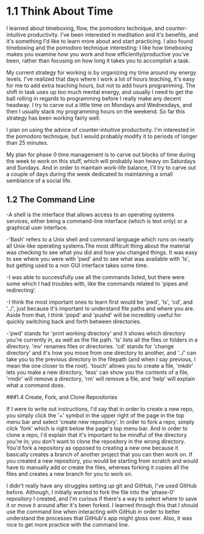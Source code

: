 # 1.1 Think About Time


I learned about timeboxing, flow, the pomodoro technique, and counter-intuitive productivity. I've been interested in meditation and it's benefits, and it's something I'd like to learn more about and start practicing. I also found timeboxing and the pomodoro technique interesting: I like how timeboxing makes you examine how you work and how efficiently/productive you've been, rather than focusing on how long it takes you to accomplish a task.

My current strategy for working is by organizing my time around my energy levels. I've realized that days where I work a lot of hours teaching, it's easy for me to add extra teaching hours, but not to add hours programming. The shift in task uses up too much mental energy, and usually I need to get the ball rolling in regards to programming before I really make any decent headway. I try to carve out a little time on Mondays and Wednesdays, and then I usually stack my programming hours on the weekend. So far this strategy has been working fairly well.

I plan on using the advice of counter-intuitive productivity. I'm interested in the pomodoro technique, but I would probably modify it to periods of longer than 25 minutes.

My plan for phase 0 time management is to carve out blocks of time during the week to work on this stuff, which will probably lean heavy on Saturdays and Sundays. And in order to maintain work-life balance, I'll try to carve out a couple of days during the week dedicated to maintaining a small semblance of a social life.

## 1.2 The Command Line

 -A shell is the interface that allows access to an operating systems services, either being a command-line interface (which is text only) or a graphical user interface.

-'Bash' refers to a Unix shell and command language which runs on nearly all Unix-like operating systems.The most difficult thing about the material was checking to see what you did and how you changed things. It was easy to see where you were with 'pwd' and to see what was available with 'ls', but getting used to a non GUI interface takes some time.

-I was able to successfully use all the commands listed, but there were some which I had troubles with, like the commands related to 'pipes and redirecting'.

-I think the most important ones to learn first would be 'pwd', 'ls', 'cd', and '../', just because it's important to understand file paths and where you are. Aside from that, I think 'popd' and 'pushd' will be incredibly useful for quickly switching back and forth between directories.

-'pwd' stands for 'print working directory' and it shows which directory you're currently in, as well as the file path. 'ls' lists all the files or folders in a directory. 'mv' renames files or directories. 'cd' stands for 'change directory' and it's how you move from one directory to another, and '../' can take you to the previous directory in the filepath (and when I say previous, I mean the one closer to the root). 'touch' allows you to create a file, 'mkdir' lets you make a new directory, 'less' can show you the contents of a file, 'rmdir' will remove a directory, 'rm' will remove a file, and 'help' will explain what a command does.


###1.4 Create, Fork, and Clone Repositories

If I were to write out instructions, I'd say that in order to create a new repo, you simply click the '+' symbol in the upper right of the page in the top menu bar and select 'create new repository'. In order to fork a repo, simply click 'fork' which is right below the page's top menu bar. And in order to clone a repo, I'd explain that it's important to be mindful of the directory you're in; you don't want to clone the repository in the wrong directory. You'd fork a repository as opposed to creating a new one because it basically creates a branch of another project that you can then work on. If you created a new repository, you would be starting from scratch and would have to manually add or create the files, whereas forking it copies all the files and creates a new branch for you to work on.



I didn't really have any struggles setting up git and GitHub, I've used GitHub before. Although, I initially wanted to fork the file into the 'phase-0' repository I created, and I'm curious if there's a way to select where to save it or move it around after it's been forked. I learned through this that I should use the command line when interacting with GitHub in order to better understand the processes that GitHub's app might gloss over. Also, it was nice to get more practice with the command line.